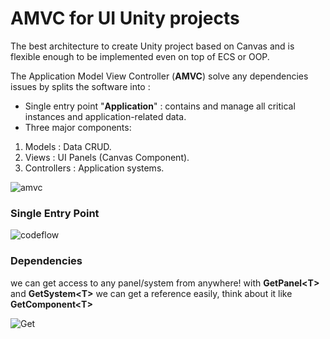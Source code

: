 # AMVC for UI Unity projects

The best architecture to create Unity project based on Canvas and is flexible enough to be implemented even on top of ECS or OOP. 

The Application Model View Controller (**AMVC**) solve any dependencies issues by splits the software into :

- Single entry point "**Application**" : contains and manage all critical instances and application-related data.
- Three major components: 

1.  Models : Data CRUD.
2. Views : UI Panels (Canvas Component).
3. Controllers : Application systems.

![amvc](https://user-images.githubusercontent.com/62396712/105910882-d3e72a80-6029-11eb-8cb2-f5c2744b3c86.png)

### Single Entry Point

![codeflow](https://user-images.githubusercontent.com/62396712/105911066-0e50c780-602a-11eb-9b33-b2910995d29f.png)

### Dependencies
we can get access to any panel/system from anywhere! with **GetPanel<T<T>>** and **GetSystem<T<T>>** we can get a reference easily, think about it like **GetComponent<T<T>>**

![Get](https://user-images.githubusercontent.com/62396712/105911178-33ddd100-602a-11eb-8a13-20480f633b11.png)
